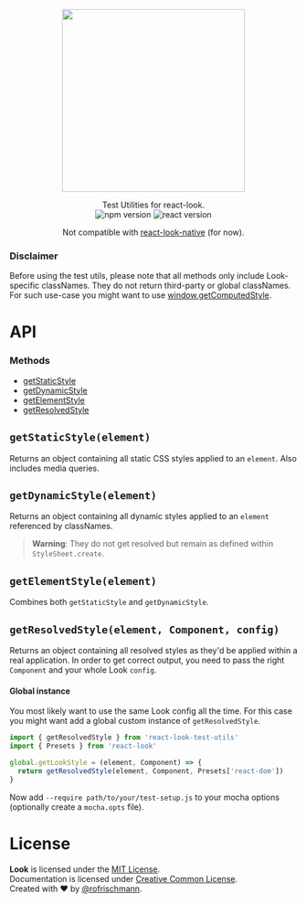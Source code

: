 <p align="center"><img src="https://raw.githubusercontent.com/rofrischmann/react-look/develop/res/logo.png" width=320></p>
<p align="center">
Test Utilities for react-look.
<br>

<img alt="npm version" src="https://badge.fury.io/js/react-look-test-utils.svg">
<img alt="react version" src="https://img.shields.io/badge/react--look-%5E1.0.0--beta7-brightgreen.svg">
</p>
<p align="center">
Not compatible with <a href="../react-look-native/">react-look-native</a> (for now).
</p>

### Disclaimer
Before using the test utils, please note that all methods only include Look-specific classNames. They do not return third-party or global classNames.
For such use-case you might want to use  [window.getComputedStyle](https://developer.mozilla.org/en-US/docs/Web/API/Window/getComputedStyle).

# API
### Methods
* [getStaticStyle](#getstaticstyleelement)
* [getDynamicStyle](#getdynamicstyleelement)
* [getElementStyle](#getelementstyleelement)
* [getResolvedStyle](#getresolvedstyleelement-component-config)

## `getStaticStyle(element)`
Returns an object containing all static CSS styles applied to an `element`. Also includes media queries.

## `getDynamicStyle(element)`
Returns an object containing all dynamic styles applied to an `element` referenced by classNames.
> **Warning**: They do not get resolved but remain as defined within `StyleSheet.create`.

## `getElementStyle(element)`
Combines both `getStaticStyle` and `getDynamicStyle`.

## `getResolvedStyle(element, Component, config)`
Returns an object containing all resolved styles as they'd be applied within a real application. In order to get correct output, you need to pass the right `Component` and your whole Look `config`.

#### Global instance
You most likely want to use the same Look config all the time. For this case you might want add a global custom instance of `getResolvedStyle`.

```javascript
import { getResolvedStyle } from 'react-look-test-utils'
import { Presets } from 'react-look'

global.getLookStyle = (element, Component) => {
  return getResolvedStyle(element, Component, Presets['react-dom'])
}
```
Now add `--require path/to/your/test-setup.js` to your mocha options (optionally create a `mocha.opts` file).


# License
**Look** is licensed under the [MIT License](http://opensource.org/licenses/MIT).<br>
Documentation is licensed under [Creative Common License](http://creativecommons.org/licenses/by/4.0/).<br>
Created with ♥ by [@rofrischmann](http://rofrischmann.de).
